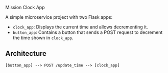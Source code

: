 Mission Clock App

A simple microservice project with two Flask apps:

- `clock_app`: Displays the current time and allows decrementing it.
- `button_app`: Contains a button that sends a POST request to decrement the time shown in `clock_app`.

## Architecture

```plaintext
[button_app] --> POST /update_time --> [clock_app]
